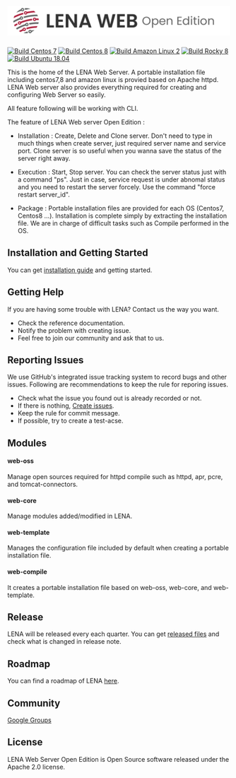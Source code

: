 

# <img src="docs/images/readme_lena_web_head.png" width="800">  
[![Build Centos 7](https://github.com/OpenLENA/lena-web/actions/workflows/centos7.yml/badge.svg)](https://github.com/OpenLENA/lena-web/actions/workflows/centos7.yml) [![Build Centos 8](https://github.com/OpenLENA/lena-web/actions/workflows/centos8.yml/badge.svg)](https://github.com/OpenLENA/lena-web/actions/workflows/centos8.yml) [![Build Amazon Linux 2](https://github.com/OpenLENA/lena-web/actions/workflows/amazonlinux2.yml/badge.svg)](https://github.com/OpenLENA/lena-web/actions/workflows/amazonlinux2.yml) [![Build Rocky 8](https://github.com/OpenLENA/lena-web/actions/workflows/rocky8.yml/badge.svg)](https://github.com/OpenLENA/lena-web/actions/workflows/rocky8.yml) [![Build Ubuntu 18.04](https://github.com/OpenLENA/lena-web/actions/workflows/ubuntu1804.yml/badge.svg)](https://github.com/OpenLENA/lena-web/actions/workflows/ubuntu1804.yml)

This is the home of the LENA Web Server.
A portable installation file including centos7,8 and amazon linux is provied based on Apache httpd.
LENA Web server also provides everything required for creating and configuring Web Server so easily.

All feature following will be working with CLI.

The feature of LENA Web server Open Edition : 

+ Installation : Create, Delete and Clone server. Don't need to type in much things when create server, just required server name and service port.
  Clone server is so useful when you wanna save the status of the server right away.
 
+ Execution : Start, Stop server. You can check the server status just with a command "ps". Just in case, service request is under abnomal status and you need to
              restart the server forcely. Use the command "force restart server_id". 

+ Package : Portable installation files are provided for each OS (Centos7, Centos8 ...). Installation is complete simply by extracting the installation file. We are in charge of difficult tasks such as Compile performed in the OS.

## Installation and Getting Started
You can get [installation guide](https://github.com/OpenLENA/lena-web/wiki/Installation-Guide) and getting started.

## Getting Help
If you are having some trouble with LENA? Contact us the way you want.
+ Check the reference documentation.
+ Notify the problem with creating issue.
+ Feel free to join our community and ask that to us.

## Reporting Issues
We use GitHub's integrated issue tracking system to record bugs and other issues. Following are recommendations to keep the rule for reporing issues.
+ Check what the issue you found out is already recorded or not.
+ If there is nothing, [Create issues](https://github.com/OpenLENA/lena-web/issues/new).
+ Keep the rule for commit message.
+ If possible, try to create a test-acse.

## Modules
#### web-oss
Manage open sources required for httpd compile such as httpd, apr, pcre, and tomcat-connectors.
#### web-core
Manage modules added/modified in LENA.
#### web-template
Manages the configuration file included by default when creating a portable installation file.
#### web-compile 
It creates a portable installation file based on web-oss, web-core, and web-template.

## Release
LENA will be released every each quarter. You can get [released files](https://github.com/OpenLENA/lena-web/releases) and check what is changed in release note.

## Roadmap
You can find a roadmap of LENA [here](https://github.com/OpenLENA/lena-web/wiki/2021-Roadmap).

## Community
[Google Groups](https://groups.google.com/g/openlena)

## License
LENA Web Server Open Edition is Open Source software released under the Apache 2.0 license.
